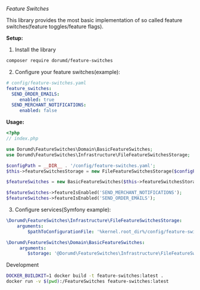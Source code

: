 *Feature Switches*

This library provides the most basic implementation of so called feature switches(feature toggles/feature flags).

**Setup:**
1. Install the library
```bash
composer require dorumd/feature-switches
```

2. Configure your feature switches(example):
```yaml
# config/feature-switches.yaml
feature_switches:
  SEND_ORDER_EMAILS:
     enabled: true
  SEND_MERCHANT_NOTIFICATIONS:
     enabled: false
```

**Usage:**
```php
<?php
// index.php

use Dorumd\FeatureSwitches\Domain\BasicFeatureSwitches;
use Dorumd\FeatureSwitches\Infrastructure\FileFeatureSwitchesStorage;

$configPath = __DIR__ . '/config/feature-switches.yaml';
$this->featureSwitchesStorage = new FileFeatureSwitchesStorage($configPath);

$featureSwitches = new BasicFeatureSwitches($this->featureSwitchesStorage);

$featureSwitches->featureIsEnabled('SEND_MERCHANT_NOTIFICATIONS');
$featureSwitches->featureIsEnabled('SEND_ORDER_EMAILS');
```

3. Configure services(Symfony example):
```yaml
\Dorumd\FeatureSwitches\Infrastructure\FileFeatureSwitchesStorage:
    arguments:
        $pathToConfigurationFile: '%kernel.root_dir%/config/feature-switches.yaml'

\Dorumd\FeatureSwitches\Domain\BasicFeatureSwitches:
     arguments:
        $storage: '@Dorumd\FeatureSwitches\Infrastructure\FileFeatureSwitchesStorage'

```

Development
```bash
DOCKER_BUILDKIT=1 docker build -t feature-switches:latest .
docker run -v $(pwd):/FeatureSwitches feature-switches:latest
```
